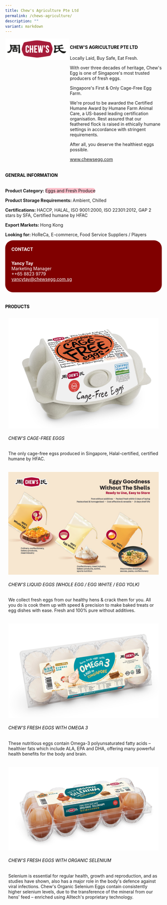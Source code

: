 ```yaml
---
title: Chew's Agriculture Pte Ltd
permalink: /chews-agriculture/
description: ""
variant: markdown
---
```

<div class="flex-paragraph">
	<div style="display: flex; flex-wrap: wrap;" class="flex-container">
		<div style="flex: 1 1 40%; display: block;" class="card sgds">
			<img src="/images/Chews%20Agriculture/chews_agriculture_logo.png">
		</div>
		<div style="flex: 1 1 58%; display: block; margin-left: 3px" class="card-sgds">
			<h4 style="text-transform: uppercase; color: black;"><b>Chew's Agriculture Pte Ltd</b></h4>
			<p>Locally Laid, Buy Safe, Eat Fresh.</p>
			<p>With over three decades of heritage, Chew's Egg is one of Singapore's most trusted producers of fresh eggs.</p>
			<p>Singapore's First &amp; Only Cage-Free Egg Farm.</p>
			<p>We're proud to be awarded the Certified Humane Award by Humane Farm Animal Care, a US-based leading certification organisation. Rest assured that our feathered flock is raised in ethically humane settings in accordance with stringent requirements.</p>
			<p>After all, you deserve the healthiest eggs possible.</p>
			<p><a target="_blank" href="https://www.chewsegg.com">www.chewsegg.com</a></p>
		</div>
	</div>
</div>
<h4 style="text-transform: uppercase; color: black;">
	<b>General Information</b>
</h4>
<div style="display: flex; flex-wrap: wrap;" class="flex-container">
	<div style="flex: 1 1 65%; display: block; align-self: stretch" class="card sgds">
		<div class="flex-paragraph">
			<p>
				<b>Product Category: </b>
				<span style="background-color: pink; border-radius: 10px;">Eggs and Fresh Produce</span>
			</p>
			<p>
				<b>Product Storage Requirements: </b>Ambient, Chilled
			</p>
			<p>
				<b>Certifications: </b>HACCP, HALAL, ISO 9001:2000, ISO 22301:2012, GAP 2 stars by SFA, Certified humane by HFAC
			</p>
			<p>
				<b>Export Markets: </b>Hong Kong
			</p>
			<p style="margin-bottom: 10px;">
				<b>Looking for: </b>HoReCa, E-commerce, Food Service Suppliers / Players
			</p>
		</div>
	</div>
	<div style="flex: 1 1 35%; padding: 10px; display: block; background-color: maroon; border-radius: 25px; align-self: center;" class="card sgds">
		<h4 style="color: white; margin-top: 10px; margin-left: 10px;">CONTACT</h4>
		<div class="flex-paragraph">
			<p style="padding: 10px; color: white;">
				<b>Yancy Tay</b>
				<br>Marketing Manager<br>++65 8823 9779<br>
				<a style="color: white;" href="mailto:yancytay@chewsegg.com.sg">yancytay@chewsegg.com.sg</a>
			</p>
		</div>
	</div>
</div>
<br>
<h4 style="text-transform: uppercase; color: black;">
	<b>Products</b>
</h4>
<div style="display: flex; flex-wrap: wrap;">
	<div style="flex: 1 1 47%; margin: 10px; display: block;" class="card sgds">
		<div style="display: block;" class="flex-image">
			<img src="/images/Chews%20Agriculture/chews_agriculture_product_01.jpg">
		</div>
		<div class="flex-paragraph">
			<h6 style="text-transform: uppercase; color: black;">Chew's Cage-Free Eggs</h6>
			<p>The only cage-free egss produced in Singapore, Halal-certified, certified humane by HFAC.</p>
		</div>
	</div>
	<div style="flex: 1 1 47%; margin: 10px; display: block;" class="card sgds">
		<div style="display: block;" class="flex-image">
			<img src="/images/Chews%20Agriculture/chews_agriculture_product_02.jpg">
		</div>
		<div class="flex-paragraph">
			<h6 style="text-transform: uppercase; color: black;">Chew's Liquid Eggs (Whole Egg / Egg White / Egg Yolk)</h6>
			<p>We collect fresh eggs from our healthy hens &amp; crack them for you. All you do is cook them up with speed &amp; precision to make baked treats or egg dishes with ease. Fresh and 100% pure without additives.</p>
		</div>
	</div>
	<div style="flex: 1 1 47%; margin: 10px; display: block;" class="card sgds">
		<div style="display: block;" class="flex-image">
			<img src="/images/Chews%20Agriculture/chews_agriculture_product_03.jpg">
		</div>
		<div class="flex-paragraph">
			<h6 style="text-transform: uppercase; color: black;">Chew's Fresh Eggs with Omega 3</h6>
			<p>These nutritious eggs contain Omega-3 polyunsaturated fatty acids – healthier fats which include ALA, EPA and DHA, offering many powerful health benefits for the body and brain.</p>
		</div>
	</div>
	<div style="flex: 1 1 47%; margin: 10px; display: block;" class="card sgds">
		<div style="display: block;" class="flex-image">
			<img src="/images/Chews%20Agriculture/chews_agriculture_product_04.jpg">
		</div>
		<div class="flex-paragraph">
			<h6 style="text-transform: uppercase; color: black;">Chew's Fresh Eggs with Organic Selenium</h6>
			<p>Selenium is essential for regular health, growth and reproduction, and as studies have shown, also has a major role in the body's defence against viral infections. Chew's Organic Selenium Eggs contain consistently higher selenium levels, due to the transference of the mineral from our hens' feed – enriched using Alltech's proprietary technology.</p>
		</div>
	</div>
</div>